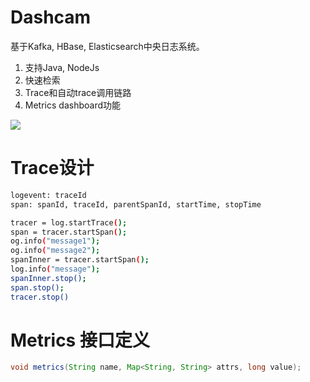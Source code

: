 # Dashcam
基于Kafka, HBase, Elasticsearch中央日志系统。

1. 支持Java, NodeJs
2. 快速检索
3. Trace和自动trace调用链路
4. Metrics dashboard功能


![](https://github.com/acupple/dashcam/blob/master/Arch.jpg)

# Trace设计

```bash
logevent: traceId
span: spanId, traceId, parentSpanId, startTime, stopTime

tracer = log.startTrace();
span = tracer.startSpan();
og.info("message1");
og.info("message2");
spanInner = tracer.startSpan();
log.info("message");
spanInner.stop();
span.stop();
tracer.stop()
```
# Metrics 接口定义
```java
void metrics(String name, Map<String, String> attrs, long value);
```
